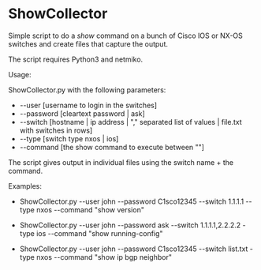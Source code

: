 # ShowCollector

Simple script to do a *show* command on a bunch of Cisco IOS or NX-OS switches and create files that capture the output.

The script requires Python3 and netmiko.

Usage:

ShowCollector.py with the following parameters:

* --user [username to login in the switches]
* --password [cleartext password | ask]
* --switch [hostname | ip address | "," separated list of values | file.txt with switches in rows]
* --type [switch type nxos | ios]
* --command [the show command to execute between ""]

The script gives output in individual files using the switch name + the command.

Examples:

* ShowCollector.py --user john --password C1sco12345 --switch 1.1.1.1 --type nxos --command "show version"

* ShowCollector.py --user john --password ask --switch 1.1.1.1,2.2.2.2 -type ios --command "show running-config"

* ShowCollector.py --user john --password C1sco12345 --switch list.txt -type nxos --command "show ip bgp neighbor"
